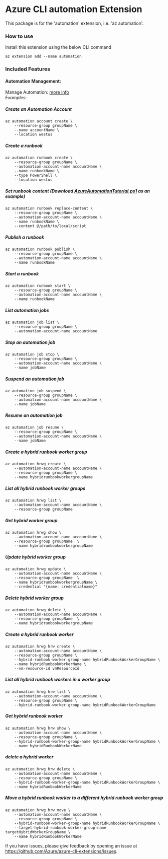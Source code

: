 # Azure CLI automation Extension #
This package is for the 'automation' extension, i.e. 'az automation'.

### How to use ###
Install this extension using the below CLI command
```
az extension add --name automation
```

### Included Features
#### Automation Management:
Manage Automation: [more info](https://docs.microsoft.com/en-us/azure/automation/)\
*Examples:*

##### Create an Automation Account

```
az automation account create \
    --resource-group groupName \
    --name accountName \
    --location westus
```

##### Create a runbook
```
az automation runbook create \
    --resource-group groupName \
    --automation-account-name accountName \
    --name runbookName \
    --type PowerShell \
    --location westus
```

##### Set runbook content (Download [AzureAutomationTutorial.ps1](https://github.com/Azure/azure-quickstart-templates/blob/master/quickstarts/microsoft.automation/101-automation/scripts/AzureAutomationTutorial.ps1) as an example)
```
az automation runbook replace-content \
    --resource-group groupName \
    --automation-account-name accountName \
    --name runbookName \
    --content @/path/to/local/script
```

##### Publish a runbook
```
az automation runbook publish \
    --resource-group groupName \
    --automation-account-name accountName \
    --name runbookName
```

##### Start a runbook
```
az automation runbook start \
    --resource-group groupName \
    --automation-account-name accountName \
    --name runbookName
```

##### List automation jobs
```
az automation job list \
    --resource-group groupName \
    --automation-account-name accountName
```

##### Stop an automation job
```
az automation job stop \
    --resource-group groupName \
    --automation-account-name accountName \
    --name jobName
```

##### Suspend an automation job
```
az automation job suspend \
    --resource-group groupName \
    --automation-account-name accountName \
    --name jobName
```

##### Resume an automation job
```
az automation job resume \
    --resource-group groupName \
    --automation-account-name accountName \
    --name jobName
```

##### Create a hybrid runbook worker group
```
az automation hrwg create \
    --automation-account-name accountName \
    --resource-group groupName \
    --name hybridrunbookworkergroupName
```

##### List all hybrid runbook worker groups 
```
az automation hrwg list \
    --automation-account-name accountName \
    --resource-group groupName 
```

##### Get hybrid worker group
```
az automation hrwg show \
    --automation-account-name accountName \
    --resource-group groupName  \
    --name hybridrunbookworkergroupName
```

##### Update hybrid worker group
```
az automation hrwg update \
    --automation-account-name accountName \
    --resource-group groupName  \
    --name hybridrunbookworkergroupName \
    --credential "{name: credentialname}" 
```

##### Delete hybrid worker group
```
az automation hrwg delete \
    --automation-account-name accountName \
    --resource-group groupName  \
    --name hybridrunbookworkergroupName
```

##### Create a hybrid runbook worker
```
az automation hrwg hrw create \
    --automation-account-name accountName \
    --resource-group groupName \
    --hybrid-runbook-worker-group-name hybridRunbookWorkerGroupName \
    --name hybridRunbookWorkerName \
    --vm-resource-id vmResourceId
```

##### List all hybrid runbook workers in a worker group
```
az automation hrwg hrw list \
    --automation-account-name accountName \
    --resource-group groupName \
    --hybrid-runbook-worker-group-name hybridRunbookWorkerGroupName 
```

##### Get hybrid runbook worker
```
az automation hrwg hrw show \
    --automation-account-name accountName \
    --resource-group groupName \
    --hybrid-runbook-worker-group-name hybridRunbookWorkerGroupName \
    --name hybridRunbookWorkerName
```

##### delete a hybrid worker 
```
az automation hrwg hrw delete \
    --automation-account-name accountName \
    --resource-group groupName \
    --hybrid-runbook-worker-group-name hybridRunbookWorkerGroupName \
    --name hybridRunbookWorkerName
```

##### Move a hybrid runbook worker to a different hybrid runbook worker group
```
az automation hrwg hrw move \
    --automation-account-name accountName \
    --resource-group groupName \
    --hybrid-runbook-worker-group-name hybridRunbookWorkerGroupName \
    --target-hybrid-runbook-worker-group-name targetHybridWorkerGroupName \
    --name hybridRunbookWorkerName
```



If you have issues, please give feedback by opening an issue at https://github.com/Azure/azure-cli-extensions/issues.
